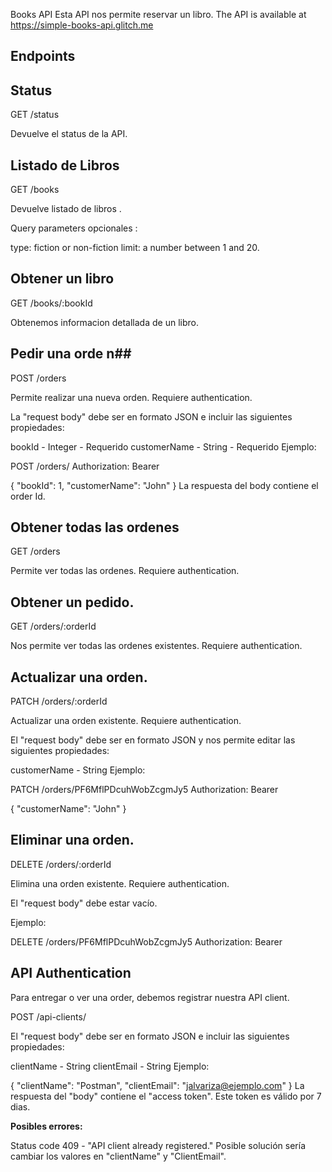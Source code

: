 Books API
Esta API nos permite reservar un libro.
The API is available at https://simple-books-api.glitch.me

## Endpoints ##

## Status ##
GET /status

Devuelve el status de la API.

## Listado de Libros ## 
GET /books

Devuelve listado de libros .

Query parameters opcionales :

type: fiction or non-fiction
limit: a number between 1 and 20.

## Obtener un libro ##
GET /books/:bookId

Obtenemos informacion detallada de un libro.

## Pedir una orde n##
POST /orders

Permite realizar una nueva orden. Requiere authentication.

La "request body" debe ser en formato JSON e incluir las siguientes propiedades:

bookId - Integer - Requerido
customerName - String - Requerido
Ejemplo:

POST /orders/
Authorization: Bearer <YOUR TOKEN>

{
  "bookId": 1,
  "customerName": "John"
}
La respuesta del body contiene el order Id.

## Obtener todas las ordenes ##
GET /orders

Permite ver todas las ordenes. Requiere authentication.

## Obtener un pedido. ##
GET /orders/:orderId

Nos permite ver todas las ordenes existentes. Requiere authentication.

## Actualizar una orden. ##
PATCH /orders/:orderId

Actualizar una orden existente. Requiere authentication.

El "request body" debe ser en formato JSON y nos permite editar las siguientes propiedades:

customerName - String
Ejemplo:

PATCH /orders/PF6MflPDcuhWobZcgmJy5
Authorization: Bearer <YOUR TOKEN>

{
  "customerName": "John"
}

## Eliminar una orden. ##
DELETE /orders/:orderId

Elimina una orden existente. Requiere authentication.

El "request body" debe estar vacío.

Ejemplo:

DELETE /orders/PF6MflPDcuhWobZcgmJy5
Authorization: Bearer <YOUR TOKEN>

## API Authentication ##
Para entregar o ver una order, debemos registrar nuestra API client.

POST /api-clients/

El "request body" debe ser en formato JSON e incluir las siguientes propiedades:

clientName - String
clientEmail - String
Ejemplo:

{
   "clientName": "Postman",
   "clientEmail": "jalvariza@ejemplo.com"
}
La respuesta del "body" contiene el "access token". Este token es válido por 7 dias.

**Posibles errores:**

Status code 409 - "API client already registered." Posible solución sería cambiar los valores en "clientName" y "ClientEmail".
